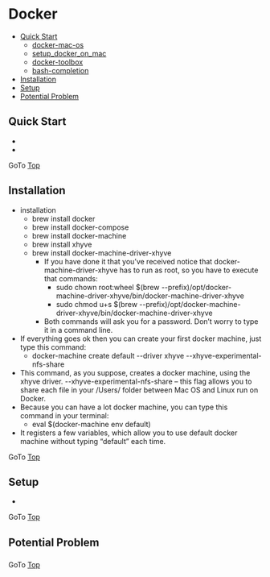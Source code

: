# Docker

- [Quick Start](#quick-start)
    - [docker-mac-os](https://pilsniak.com/how-to-install-docker-on-mac-os-using-brew/)
    - [setup_docker_on_mac](https://pewpewthespells.com/blog/setup_docker_on_mac.html)
    - [docker-toolbox](https://sourabhbajaj.com/mac-setup/Docker/)
    - [bash-completion](https://blog.alexellis.io/docker-mac-bash-completion/)
- [Installation](#installation)
- [Setup](#setup) 
- [Potential Problem](#potential-problem)


## Quick Start

- 
-

GoTo [Top](#docker)

## Installation

- installation
    - brew install docker 
    - brew install docker-compose 
    - brew install docker-machine 
    - brew install xhyve 
    - brew install docker-machine-driver-xhyve
        - If you have done it that you’ve received notice that docker-machine-driver-xhyve has to run as root, so you have to execute that commands:
            - sudo chown root:wheel $(brew --prefix)/opt/docker-machine-driver-xhyve/bin/docker-machine-driver-xhyve
            - sudo chmod u+s $(brew --prefix)/opt/docker-machine-driver-xhyve/bin/docker-machine-driver-xhyve
        - Both commands will ask you for a password. Don’t worry to type it in a command line.
- If everything goes ok then you can create your first docker machine, just type this command:
   - docker-machine create default --driver xhyve --xhyve-experimental-nfs-share
- This command, as you suppose, creates a docker machine, using the xhyve driver.
--xhyve-experimental-nfs-share – this flag allows you to share each file in your /Users/ folder between Mac OS and Linux run on Docker.
- Because you can have a lot docker machine, you can type this command in your terminal:
    - eval $(docker-machine env default)
- It registers a few variables, which allow you to use default docker machine without typing “default” each time.





GoTo [Top](#docker)


## Setup


- 

GoTo [Top](#docker)

## Potential Problem

### 

### 

GoTo [Top](#docker)